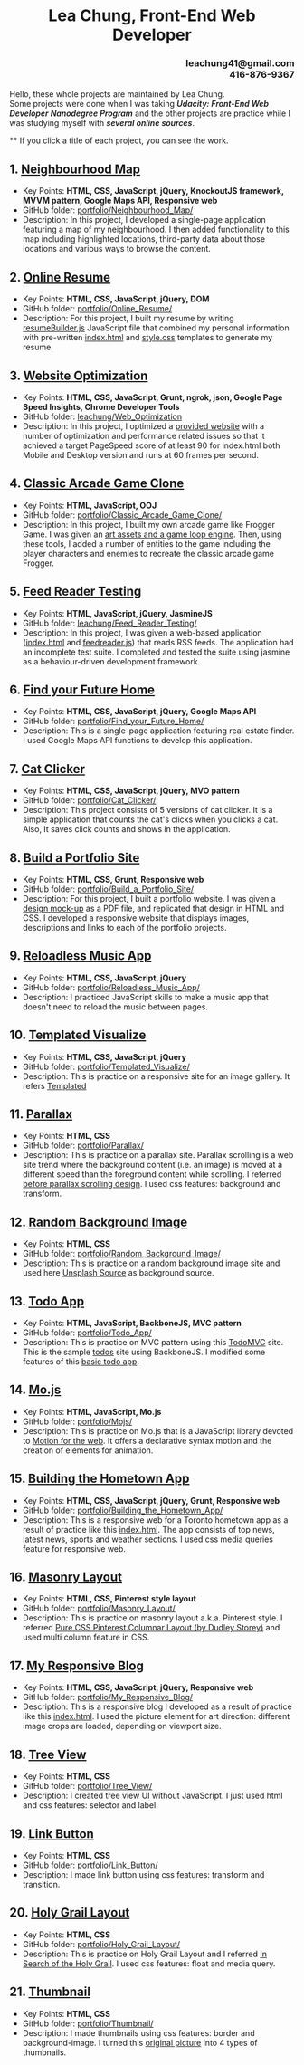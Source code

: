 <h1 style="text-align: center;">Lea Chung, Front-End Web Developer</h1>
<h3 style="text-align: right;">leachung41@gmail.com<br>416-876-9367</h3>

Hello, these whole projects are maintained by Lea Chung.
<br>Some projects were done when I was taking <span style="font-style: italic; font-weight:600;">Udacity: Front-End Web Developer Nanodegree Program</span> and the other projects are practice while I was studying myself with <span style="font-style: italic; font-weight:600;">several online sources</span>.

** If you click a title of each project, you can see the work.

## 1. <a href="https://leachung.github.io/portfolio/Neighbourhood_Map/index.html" target="_blank">Neighbourhood Map</a>
- Key Points: **HTML, CSS, JavaScript, jQuery, KnockoutJS framework, MVVM pattern, Google Maps API, Responsive web**
- GitHub folder: <a href="https://github.com/leachung/portfolio/tree/master/Neighbourhood_Map/" target="_blank">portfolio/Neighbourhood_Map/</a>
- Description: In this project, I developed a single-page application featuring a map of my neighbourhood. I then added functionality to this map including highlighted locations, third-party data about those locations and various ways to browse the content.

## 2. <a href="https://leachung.github.io/portfolio/Online_Resume/index.html" target="_blank">Online Resume</a>
- Key Points: **HTML, CSS, JavaScript, jQuery, DOM**
- GitHub folder: <a href="https://github.com/leachung/portfolio/tree/master/Online_Resume/" target="_blank">portfolio/Online_Resume/</a>
- Description: For this project, I built my resume by writing <a href="https://leachung.github.io/portfolio/Online_Resume/before/resumeBuilder_B4.js" target="_blank">resumeBuilder.js</a> JavaScript file that combined my personal information with pre-written <a href="https://leachung.github.io/portfolio/Online_Resume/before/index_B4.html" target="_blank">index.html</a> and <a href="https://leachung.github.io/portfolio/Online_Resume/before/style_B4.css" target="_blank">style.css</a> templates to generate my resume.

## 3. <a href="https://leachung.github.io/Web_Optimization/" target="_blank">Website Optimization</a>
- Key Points: **HTML, CSS, JavaScript, Grunt, ngrok, json, Google Page Speed Insights, Chrome Developer Tools**
- GitHub folder: <a href="https://github.com/leachung/Web_Optimization" target="_blank">leachung/Web_Optimization</a>
- Description: In this project, I optimized a <a href="https://github.com/udacity/frontend-nanodegree-mobile-portfolio" target="_blank">provided website</a> with a number of optimization and performance related issues so that it achieved a target PageSpeed score of at least 90 for index.html both Mobile and Desktop version and runs at 60 frames per second.

## 4. <a href="https://leachung.github.io/portfolio/Classic_Arcade_Game_Clone/index.html" target="_blank">Classic Arcade Game Clone</a>
- Key Points: **HTML, JavaScript, OOJ**
- GitHub folder: <a href="https://github.com/leachung/portfolio/tree/master/Classic_Arcade_Game_Clone" target="_blank">portfolio/Classic_Arcade_Game_Clone/</a>
- Description: In this project, I built my own arcade game like Frogger Game. I was given an <a href="https://github.com/udacity/frontend-nanodegree-arcade-game" target="_blank">art assets and a game loop engine</a>. Then, using these tools, I added a number of entities to the game including the player characters and enemies to recreate the classic arcade game Frogger.

## 5. <a href="https://leachung.github.io/Feed_Reader_Testing/" target="_blank">Feed Reader Testing</a>
- Key Points: **HTML, JavaScript, jQuery, JasmineJS**
- GitHub folder: <a href="https://github.com/leachung/Feed_Reader_Testing" target="_blank">leachung/Feed_Reader_Testing/</a>
- Description: In this project, I was given a web-based application (<a href="https://leachung.github.io/Feed_Reader_Testing/before/index_B4.html" target="_blank">index.html</a> and <a href="https://github.com/leachung/Feed_Reader_Testing/blob/master/before/jasmine/spec/feedreader_B4.js" target="_blank">feedreader.js</a>) that reads RSS feeds. The application had an incomplete test suite. I completed and tested the suite using jasmine as a behaviour-driven development framework.

## 6. <a href="https://leachung.github.io/portfolio/Find_your_Future_Home/index.html" target="_blank">Find your Future Home</a>
- Key Points: **HTML, CSS, JavaScript, jQuery, Google Maps API**
- GitHub folder: <a href="https://github.com/leachung/portfolio/tree/master/Find_your_Future_Home/" target="_blank">portfolio/Find_your_Future_Home/</a>
- Description: This is a single-page application featuring real estate finder. I used Google Maps API functions to develop this application.

## 7. <a href="https://leachung.github.io/portfolio/Cat_Clicker/CatClicker_Premium_V2/index_P_v2.html" target="_blank">Cat Clicker</a>
- Key Points: **HTML, CSS, JavaScript, jQuery, MVO pattern**
- GitHub folder: <a href="https://github.com/leachung/portfolio/tree/master/Cat_Clicker/" target="_blank">portfolio/Cat_Clicker/</a>
- Description: This project consists of 5 versions of cat clicker. It is a simple application that counts the cat's clicks when you clicks a cat. Also, It saves click counts and shows in the application.

## 8. <a href="https://leachung.github.io/portfolio/Build_a_Portfolio_Site/index.html" target="_blank">Build a Portfolio Site</a>
- Key Points: **HTML, CSS, Grunt, Responsive web**
- GitHub folder: <a href="https://github.com/leachung/portfolio/tree/master/Build_a_Portfolio_Site/" target="_blank">portfolio/Build_a_Portfolio_Site/</a>
- Description: For this project, I built a portfolio website. I was given a <a href="https://leachung.github.io/portfolio/Build_a_Portfolio_Site/before/design-mockup-portfolio.pdf" target="_blank">design mock-up</a> as a PDF file, and replicated that design in HTML and CSS. I developed a responsive website that displays images, descriptions and links to each of the portfolio projects.

## 9. <a href="https://leachung.github.io/portfolio/Reloadless_Music_App/index.html" target="_blank">Reloadless Music App</a>
- Key Points: **HTML, CSS, JavaScript, jQuery**
- GitHub folder: <a href="https://github.com/leachung/portfolio/tree/master/Reloadless_Music_App/" target="_blank">portfolio/Reloadless_Music_App/</a>
- Description: I practiced JavaScript skills to make a music app that doesn't need to reload the music between pages.

## 10. <a href="https://leachung.github.io/portfolio/Templated_Visualize/index.html" target="_blank">Templated Visualize</a>
- Key Points: **HTML, CSS, JavaScript, jQuery**
- GitHub folder: <a href="https://github.com/leachung/portfolio/tree/master/Templated_Visualize/" target="_blank">portfolio/Templated_Visualize/</a>
- Description: This is practice on a responsive site for an image gallery. It refers <a href="https://templated.co/visualize" target="_blank">Templated</a>

## 11. <a href="https://leachung.github.io/portfolio/Parallax/index.html" target="_blank">Parallax</a>
- Key Points: **HTML, CSS**
- GitHub folder: <a href="https://github.com/leachung/portfolio/tree/master/Parallax/" target="_blank">portfolio/Parallax/</a>
- Description: This is practice on a parallax site. Parallax scrolling is a web site trend where the background content (i.e. an image) is moved at a different speed than the foreground content while scrolling. I referred <a href="https://codepen.io/egoing/pen/yaKvPd?editors=1100" target="_blank">before parallax scrolling design</a>. I used css features: background and transform.

## 12. <a href="https://leachung.github.io/portfolio/Random_Background_Image/index.html" target="_blank">Random Background Image</a>
- Key Points: **HTML, CSS**
- GitHub folder: <a href="https://github.com/leachung/portfolio/tree/master/Random_Background_Image" target="_blank">portfolio/Random_Background_Image/</a>
- Description: This is practice on a random background image site and used here <a href="https://source.unsplash.com/" target="_blank">Unsplash Source</a> as background source.

## 13. <a href="https://leachung.github.io/portfolio/Todo_App/index.html" target="_blank">Todo App</a>
- Key Points: **HTML, JavaScript, BackboneJS, MVC pattern**
- GitHub folder: <a href="https://github.com/leachung/portfolio/tree/master/Todo_App/" target="_blank">portfolio/Todo_App/</a>
- Description: This is practice on MVC pattern using this <a href="http://todomvc.com/" target="_blank">TodoMVC</a> site. This is the sample <a href="http://todomvc.com/examples/backbone/" target="_blank">todos</a> site using BackboneJS. I modified some features of this <a href="https://leachung.github.io/portfolio/Todo_App/before/index.html" target="_blank">basic todo app</a>.  

## 14. <a href="https://leachung.github.io/portfolio/Mojs/index.html" target="_blank">Mo.js</a>
- Key Points: **HTML, JavaScript, Mo.js**
- GitHub folder: <a href="https://github.com/leachung/portfolio/tree/master/Mojs/" target="_blank">portfolio/Mojs/</a>
- Description: This is practice on Mo.js that is a JavaScript library devoted to <a href="http://mojs.io/" target="_blank">Motion for the web</a>. It offers a declarative syntax motion and the creation of elements for animation.

## 15. <a href="https://leachung.github.io/portfolio/Building_the_Hometown_App/index.html" target="_blank">Building the Hometown App</a>
- Key Points: **HTML, CSS, JavaScript, jQuery, Grunt, Responsive web**
- GitHub folder: <a href="https://github.com/leachung/portfolio/tree/master/Building_the_Hometown_App/" target="_blank">portfolio/Building_the_Hometown_App/</a>
- Description: This is a responsive web for a Toronto hometown app as a result of practice like this <a href="https://leachung.github.io/portfolio/Building_the_Hometown_App/before/index_B4.html" target="_blank">index.html</a>. The app consists of top news, latest news, sports and weather sections. I used css media queries feature for responsive web.

## 16. <a href="https://leachung.github.io/portfolio/Masonry_Layout/index.html" target="_blank">Masonry Layout</a>
- Key Points: **HTML, CSS, Pinterest style layout**
- GitHub folder: <a href="https://github.com/leachung/portfolio//tree/master/Masonry_Layout/" target="_blank">portfolio/Masonry_Layout/</a>
- Description: This is practice on masonry layout a.k.a. Pinterest style. I referred <a href="https://codepen.io/dudleystorey/full/yqrhw" target="_blank">Pure CSS Pinterest Columnar Layout (by Dudley Storey)</a> and used multi column feature in CSS.

## 17. <a href="https://leachung.github.io/portfolio/My_Responsive_Blog/index.html" target="_blank">My Responsive Blog</a>
- Key Points: **HTML, CSS, JavaScript, jQuery, Responsive web**
- GitHub folder: <a href="https://github.com/leachung/portfolio/tree/master/My_Responsive_Blog/" target="_blank">portfolio/My_Responsive_Blog/</a>
- Description: This is a responsive blog I developed as a result of practice like this <a href="https://leachung.github.io/portfolio/My_Responsive_Blog/before/index_B4.html" target="_blank">index.html</a>. I used the picture element for art direction: different image crops are loaded, depending on viewport size.

## 18. <a href="https://leachung.github.io/portfolio/Tree_View/index.html" target="_blank">Tree View</a>
- Key Points: **HTML, CSS**
- GitHub folder: <a href="https://github.com/leachung/portfolio/tree/master/Tree_View/" target="_blank">portfolio/Tree_View/</a>
- Description: I created tree view UI without JavaScript. I just used html and css features: selector and label.

## 19. <a href="https://leachung.github.io/portfolio/Link_Button/index.html" target="_blank">Link Button</a>
- Key Points: **HTML, CSS**
- GitHub folder: <a href="https://github.com/leachung/portfolio/tree/master/Link_Button/" target="_blank">portfolio/Link_Button/</a>
- Description: I made link button using css features: transform and transition.

## 20. <a href="https://leachung.github.io/portfolio/Holy_Grail_Layout/index.html" target="_blank">Holy Grail Layout</a>
- Key Points: **HTML, CSS**
- GitHub folder: <a href="https://github.com/leachung/portfolio/tree/master/Holy_Grail_Layout/" target="_blank">portfolio/Holy_Grail_Layout/</a>
- Description: This is practice on Holy Grail Layout and I referred <a href="http://alistapart.com/article/holygrail" target="_blank">In Search of the Holy Grail</a>. I used css features: float and media query.

## 21. <a href="https://leachung.github.io/portfolio/Thumbnail/index.html" target="_blank">Thumbnail</a>
- Key Points: **HTML, CSS**
- GitHub folder: <a href="https://github.com/leachung/portfolio/tree/master/Thumbnail/" target="_blank">portfolio/Thumbnail/</a>
- Description: I made thumbnails using css features: border and background-image. I turned this <a href="https://leachung.github.io/portfolio/Thumbnail/image/giraffe.jpg" target="_blank">original picture</a> into 4 types of thumbnails.
